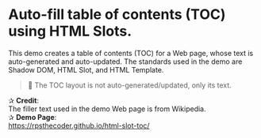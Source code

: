 # Auto-fill table of contents (TOC) using HTML Slots.

This demo creates a table of contents (TOC) for a Web page, whose text is auto-generated and auto-updated. The standards used in the demo are Shadow DOM, HTML Slot, and HTML Template.

> :information_desk_person: The TOC layout is not auto-generated/updated, only its text.

✰ **Credit**:  
The filler text used in the demo Web page is from Wikipedia.  
✰ **Demo Page**:  
https://rpsthecoder.github.io/html-slot-toc/


